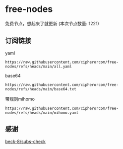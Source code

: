 # free-nodes
免费节点，想起来了就更新 (本次节点数量: 1221)

## 订阅链接
yaml
```text
https://raw.githubusercontent.com/cipherorcom/free-nodes/refs/heads/main/all.yaml
```
base64
```text
https://raw.githubusercontent.com/cipherorcom/free-nodes/refs/heads/main/base64.txt
```
带规则mihomo
```text
https://raw.githubusercontent.com/cipherorcom/free-nodes/refs/heads/main/mihomo.yaml
```
感谢
----
[beck-8/subs-check](https://github.com/beck-8/subs-check)

